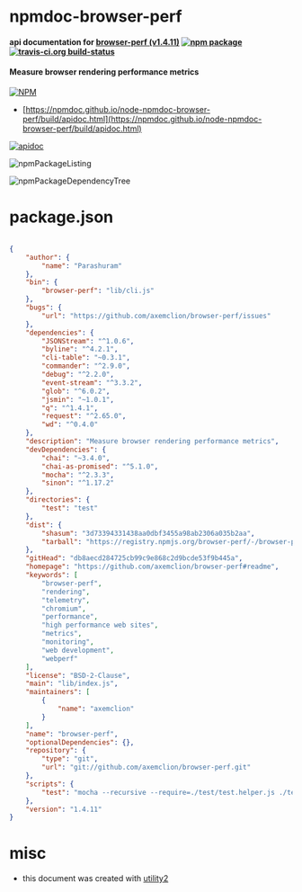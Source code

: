# npmdoc-browser-perf

#### api documentation for  [browser-perf (v1.4.11)](https://github.com/axemclion/browser-perf#readme)  [![npm package](https://img.shields.io/npm/v/npmdoc-browser-perf.svg?style=flat-square)](https://www.npmjs.org/package/npmdoc-browser-perf) [![travis-ci.org build-status](https://api.travis-ci.org/npmdoc/node-npmdoc-browser-perf.svg)](https://travis-ci.org/npmdoc/node-npmdoc-browser-perf)

#### Measure browser rendering performance metrics

[![NPM](https://nodei.co/npm/browser-perf.png?downloads=true&downloadRank=true&stars=true)](https://www.npmjs.com/package/browser-perf)

- [https://npmdoc.github.io/node-npmdoc-browser-perf/build/apidoc.html](https://npmdoc.github.io/node-npmdoc-browser-perf/build/apidoc.html)

[![apidoc](https://npmdoc.github.io/node-npmdoc-browser-perf/build/screenCapture.buildCi.browser.%252Ftmp%252Fbuild%252Fapidoc.html.png)](https://npmdoc.github.io/node-npmdoc-browser-perf/build/apidoc.html)

![npmPackageListing](https://npmdoc.github.io/node-npmdoc-browser-perf/build/screenCapture.npmPackageListing.svg)

![npmPackageDependencyTree](https://npmdoc.github.io/node-npmdoc-browser-perf/build/screenCapture.npmPackageDependencyTree.svg)



# package.json

```json

{
    "author": {
        "name": "Parashuram"
    },
    "bin": {
        "browser-perf": "lib/cli.js"
    },
    "bugs": {
        "url": "https://github.com/axemclion/browser-perf/issues"
    },
    "dependencies": {
        "JSONStream": "^1.0.6",
        "byline": "^4.2.1",
        "cli-table": "~0.3.1",
        "commander": "^2.9.0",
        "debug": "^2.2.0",
        "event-stream": "^3.3.2",
        "glob": "^6.0.2",
        "jsmin": "~1.0.1",
        "q": "^1.4.1",
        "request": "^2.65.0",
        "wd": "^0.4.0"
    },
    "description": "Measure browser rendering performance metrics",
    "devDependencies": {
        "chai": "~3.4.0",
        "chai-as-promised": "^5.1.0",
        "mocha": "^2.3.3",
        "sinon": "^1.17.2"
    },
    "directories": {
        "test": "test"
    },
    "dist": {
        "shasum": "3d73394331438aa0dbf3455a98ab2306a035b2aa",
        "tarball": "https://registry.npmjs.org/browser-perf/-/browser-perf-1.4.11.tgz"
    },
    "gitHead": "db8aecd284725cb99c9e868c2d9bcde53f9b445a",
    "homepage": "https://github.com/axemclion/browser-perf#readme",
    "keywords": [
        "browser-perf",
        "rendering",
        "telemetry",
        "chromium",
        "performance",
        "high performance web sites",
        "metrics",
        "monitoring",
        "web development",
        "webperf"
    ],
    "license": "BSD-2-Clause",
    "main": "lib/index.js",
    "maintainers": [
        {
            "name": "axemclion"
        }
    ],
    "name": "browser-perf",
    "optionalDependencies": {},
    "repository": {
        "type": "git",
        "url": "git://github.com/axemclion/browser-perf.git"
    },
    "scripts": {
        "test": "mocha --recursive --require=./test/test.helper.js ./test"
    },
    "version": "1.4.11"
}
```



# misc
- this document was created with [utility2](https://github.com/kaizhu256/node-utility2)
